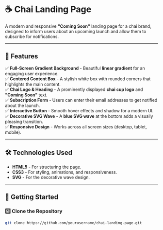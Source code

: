 # ☕ Chai Landing Page  

A modern and responsive **"Coming Soon"** landing page for a chai brand, designed to inform users about an upcoming launch and allow them to subscribe for notifications.  

---

## 🌟 Features  

✅ **Full-Screen Gradient Background** - Beautiful **linear gradient** for an engaging user experience.  
✅ **Centered Content Box** - A stylish white box with rounded corners that highlights the main content.  
✅ **Chai Logo & Heading** - A prominently displayed **chai cup logo** and **"Coming Soon"** text.  
✅ **Subscription Form** - Users can enter their email addresses to get notified about the launch.  
✅ **Interactive Button** - Smooth hover effects and shadow for a modern UI.  
✅ **Decorative SVG Wave** - A **blue SVG wave** at the bottom adds a visually pleasing transition.  
✅ **Responsive Design** - Works across all screen sizes (desktop, tablet, mobile).  

---

## 🛠️ Technologies Used  

- **HTML5** - For structuring the page.  
- **CSS3** - For styling, animations, and responsiveness.  
- **SVG** - For the decorative wave design.  

---

## 🚀 Getting Started  

### **1️⃣ Clone the Repository**  
```bash
git clone https://github.com/yourusername/chai-landing-page.git
